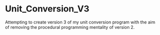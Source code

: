 # Unit_Conversion_V3
Attempting to create version 3 of my unit conversion program with the aim of removing the procedural 
programming mentality of version 2. 
